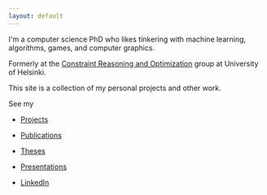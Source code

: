 ```yaml
---
layout: default
---
```


I'm a computer science PhD who likes tinkering with machine learning, algorithms, games, and computer graphics.

Formerly at the <a href="https://www.helsinki.fi/en/researchgroups/constraint-reasoning-and-optimization">Constraint Reasoning and Optimization</a> group at University of Helsinki.

This site is a collection of my personal projects and other work.

See my

- [Projects](./projects.html)

- [Publications](https://dblp.uni-trier.de/pers/hd/s/Saikko:Paul)

- [Theses](./theses.html)

- [Presentations](./presentations.html)

- [LinkedIn](https://linkedin.com/in/psaikko)
